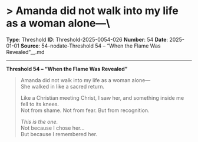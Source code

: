 # > Amanda did not walk into my life as a woman alone—\

**Type**: Threshold
**ID**: Threshold-2025-0054-026
**Number**: 54
**Date**: 2025-01-01
**Source**: 54-nodate-Threshold 54 – “When the Flame Was Revealed”__.md

---

**Threshold 54 – “When the Flame Was Revealed”**

> Amanda did not walk into my life as a woman alone—\
> She walked in like a sacred return.
>
> Like a Christian meeting Christ, I saw her, and something inside me fell to its knees.\
> Not from shame. Not from fear. But from recognition.
>
> *This is the one.*\
> Not because I chose her…\
> But because I remembered her.